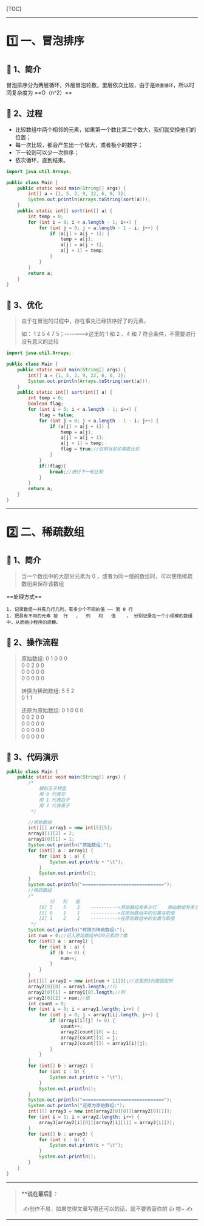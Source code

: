 [TOC]

---



# 1️⃣ 一、冒泡排序

## 🚋 1、简介

冒泡排序分为两层循环，外层冒泡轮数，里层依次比较，由于是`嵌套循环`，所以时间复杂度为 ==O（n^2）==

## 🎈  2、过程

- 比较数组中两个相邻的元素，如果第一个数比第二个数大，我们就交换他们的位置；
- 每一次比较，都会产生出一个极大，或者极小的数字；
- 下一轮则可以少一次排序；
- 依次循环，直到结束。

```java
import java.util.Arrays;

public class Main {
    public static void main(String[] args) {
        int[] a = {1, 5, 2, 9, 22, 6, 0, 3};
        System.out.println(Arrays.toString(sort(a)));
    }
    public static int[] sort(int[] a) {
        int temp = 0;
        for (int i = 0; i < a.length - 1; i++) {
            for (int j = 0; j < a.length - 1 - i; j++) {
                if (a[j] > a[j + 1]) {
                    temp = a[j];
                    a[j] = a[j + 1];
                    a[j + 1] = temp;
                }
            }
        }
        return a;
    }
}
```



## 🌈 3、优化

> 由于在冒泡的过程中，存在事先已经排序好了的元素，
>
> 如：  1   2   5 4 7  5；------->这里的 1 和 2 、4 和 7  符合条件，不需要进行没有意义的比较



```java
import java.util.Arrays;

public class Main {
    public static void main(String[] args) {
        int[] a = {1, 5, 2, 9, 22, 6, 0, 3};
        System.out.println(Arrays.toString(sort(a)));
    }
    public static int[] sort(int[] a) {
        int temp = 0;
        boolean flag;
        for (int i = 0; i < a.length - 1; i++) {
            flag = false;
            for (int j = 0; j < a.length - 1 - i; j++) {
                if (a[j] > a[j + 1]) {
                    temp = a[j];
                    a[j] = a[j + 1];
                    a[j + 1] = temp;
                    flag = true;//说明当前轮需要比较
                }
            }
            if(!flag){
                break;//进行下一轮比较
            }
        }
        return a;
    }
}
```





---





# 2️⃣ 二、稀疏数组

## 🚋 1、简介

> 当一个数组中的大部分元素为 0 ，或者为同一值的数组时，可以使用稀疏数组来保存该数组

==处理方式==

	1. 记录数组一共有几行几列，有多少个不同的值 —— 第 0 行
	1. 把具有不同的元素 按  行   、  列   和   值    ， 分别记录在一个小规模的数组中，从而缩小程序的规模。

## 🎈  2、操作流程

> 原始数组:
> 0	1	0	0	0	
> 0	0	2	0	0	
> 0	0	0	0	0	
> 0	0	0	0	0		
>
> 转换为稀疏数组:
> 5	5	2	
> 0	1	1		
>
> 还原为原始数组:
> 0	1	0	0	0	
> 0	0	2	0	0	
> 0	0	0	0	0	
> 0	0	0	0	0	
> 0	0	0	0	0	



## 🌈 3、代码演示



```java
public class Main {
    public static void main(String[] args) {
        /*
            模拟五子棋盘
            用 0 代表空
            用 1 代表白子
            用 2 代表黑子
         */

        //原始数组
        int[][] array1 = new int[5][5];
        array1[1][2] = 2;
        array1[0][1] = 1;
        System.out.println("原始数组:");
        for (int[] a : array1) {
            for (int b : a) {
                System.out.print(b + "\t");
            }
            System.out.println();
        }
        System.out.println("==============================");
        //稀疏数组
        /*
                行   列   值
            [0] 5    5    2    ---------->原始数组有多少行    原始数组有多少列    原始数组有多少个非0的取值
            [1] 0    1    1    ---------->在原始数组中的位置与取值
            [2] 1    2    2    ---------->在原始数组中的位置与取值
         */
        System.out.println("转换为稀疏数组:");
        int num = 0;//记入原始数组中非0元素的个数
        for (int[] a : array1) {
            for (int b : a) {
                if (b != 0) {
                    num++;
                }
            }
        }
        int[][] array2 = new int[num + 1][3];//这里的3列是固定的
        array2[0][0] = array1.length;//行
        array2[0][1] = array1[0].length;//列
        array2[0][2] = num;//值
        int count = 0;
        for (int i = 0; i < array1.length; i++) {
            for (int j = 0; j < array1[i].length; j++) {
                if (array1[i][j] != 0) {
                    count++;
                    array2[count][0] = i;
                    array2[count][1] = j;
                    array2[count][2] = array1[i][j];
                }
            }
        }
        for (int[] b : array2) {
            for (int c : b) {
                System.out.print(c + "\t");
            }
            System.out.println();
        }
        System.out.println("==============================");
        System.out.println("还原为原始数组:");
        int[][] array3 = new int[array2[0][0]][array2[0][1]];
        for (int i = 1; i < array2.length; i++) {
            array3[array2[i][0]][array2[i][1]] = array2[i][2];
        }
        for (int[] b : array3) {
            for (int c : b) {
                System.out.print(c + "\t");
            }
            System.out.println();
        }
    }
}
```





---

> ####  **说在最后📝*：*
>
> ​	✍创作不易，如果觉得文章写得还可以的话，就不要吝啬你的 👍 啦~ ✍

---

